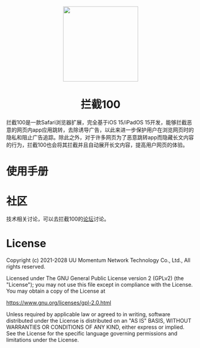 # 
<p align="center">
<img src="https://user-images.githubusercontent.com/91664985/138204882-91148e1a-36af-4ac4-a395-f17233b6cbb8.png" width="200" height="200" />
</p>

<h1 align="center">拦截100</h1>

拦截100是一款Safari浏览器扩展，完全基于iOS 15/iPadOS 15开发，能够拦截恶意的网页内app应用跳转，去除诱导广告，以此来进一步保护用户在浏览网页时的隐私和阻止广告追踪。除此之外，对于许多网页为了恶意跳转app而隐藏长文内容的行为，拦截100也会将其拦截并且自动展开长文内容，提高用户网页的体验。
#
# 使用手册

# 社区
  技术相关讨论，可以去拦截100的[论坛](www.huoying666.com)讨论。
  
  # License
   Copyright (c) 2021-2028 UU Momentum Network Technology Co., Ltd., All rights reserved.

Licensed under The GNU General Public License version 2 (GPLv2) (the "License"); you may not use this file except in compliance with the License. You may obtain a copy of the License at

https://www.gnu.org/licenses/gpl-2.0.html

Unless required by applicable law or agreed to in writing, software distributed under the License is distributed on an "AS IS" BASIS, WITHOUT WARRANTIES OR CONDITIONS OF ANY KIND, either express or implied. See the License for the specific language governing permissions and limitations under the License.
 
 
